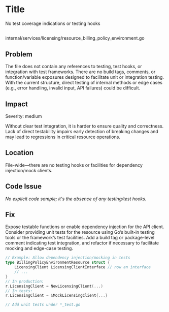 # Title

No test coverage indications or testing hooks

##

internal/services/licensing/resource_billing_policy_environment.go

## Problem

The file does not contain any references to testing, test hooks, or integration with test frameworks. There are no build tags, comments, or function/variable exposures designed to facilitate unit or integration testing. With the current structure, direct testing of internal methods or edge cases (e.g., error handling, invalid input, API failures) could be difficult.

## Impact

Severity: medium

Without clear test integration, it is harder to ensure quality and correctness. Lack of direct testability impairs early detection of breaking changes and may lead to regressions in critical resource operations.

## Location

File-wide—there are no testing hooks or facilities for dependency injection/mock clients.

## Code Issue

_No explicit code sample; it's the absence of any testing/test hooks._

## Fix

Expose testable functions or enable dependency injection for the API client. Consider providing unit tests for the resource using Go’s built-in testing tools or the framework’s test facilities. Add a build tag or package-level comment indicating test integration, and refactor if necessary to facilitate mocking and edge-case testing.

```go
// Example: Allow dependency injection/mocking in tests
type BillingPolicyEnvironmentResource struct {
    LicensingClient LicensingClientInterface // now an interface
    // ...
}
// In production:
r.LicensingClient = NewLicensingClient(...)
// In tests:
r.LicensingClient = &MockLicensingClient{...}

// Add unit tests under *_test.go
```
